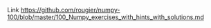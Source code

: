 Link
https://github.com/rougier/numpy-100/blob/master/100_Numpy_exercises_with_hints_with_solutions.md